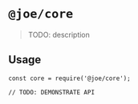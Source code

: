 # `@joe/core`

> TODO: description

## Usage

```
const core = require('@joe/core');

// TODO: DEMONSTRATE API
```

